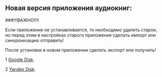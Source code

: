 ## Новая версия приложения аудиокниг:
###!!!ВАЖНО!!!!

Если приложение не устанавливается, то необходимо удалить старое, но перед этим в настройках старого приложения сделать импорт или синхронизацию отправить!

После установки в новом приложении сделать экспорт или получить!

1 [Google Disk](https://drive.google.com/file/d/1OzL1D5aMx88JPaJe3A2fMeBDbs_D8e70/view?usp=drive_link).

2 [Yandex Disk](https://disk.yandex.ru/d/k8gtO7m_8FgxvA).
